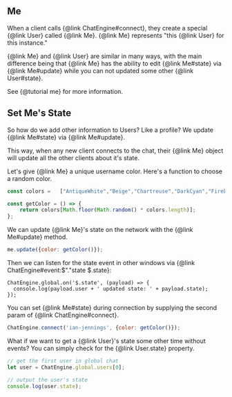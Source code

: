 ## Me

When a client calls {@link ChatEngine#connect}, they create a special {@link User} called {@link Me}. {@link Me} represents "this {@link User} for this instance."

{@link Me} and {@link User} are similar in many ways, with the main difference being that {@link Me} has the ability to edit {@link Me#state} via {@link Me#update} while you can not updated some other {@link User#state}.

See {@tutorial me} for more information.

## Set Me's State

So how do we add other information to Users? Like a profile? We update {@link Me#state} via {@link Me#update}.

This way, when any new client connects to the chat, their {@link Me} object will update all the other clients about it's state.

Let's give {@link Me} a unique username color. Here's a function to choose a random color.

```js
const colors =   ["AntiqueWhite","Beige","Chartreuse","DarkCyan","FireBrick","GoldenRod","HotPink","IndianRed","Khaki","Lavender","Magenta","NavajoWhite","Olive","PaleGreen","Red","Salmon","Tan","Violet","White","Yellow"];

const getColor = () => {
    return colors[Math.floor(Math.random() * colors.length)];
};
```

We can update {@link Me}'s state on the network with the {@link Me#update} method.

```js
me.update({color: getColor()});
```

Then we can listen for the state event in other windows via {@link ChatEngine#event:$"."state $.state}:

```
ChatEngine.global.on('$.state', (payload) => {
  console.log(payload.user + ' updated state: ' + payload.state);
});

```

You can set {@link Me#state} during connection by supplying the second param of {@link ChatEngine#connect}.

```js
ChatEngine.connect('ian-jennings', {color: getColor()});
```

What if we want to get a {@link User}'s state some other time without events? You can simply check for the {@link User.state} property.

```js
// get the first user in global chat
let user = ChatEngine.global.users[0];

// output the user's state
console.log(user.state);
```
